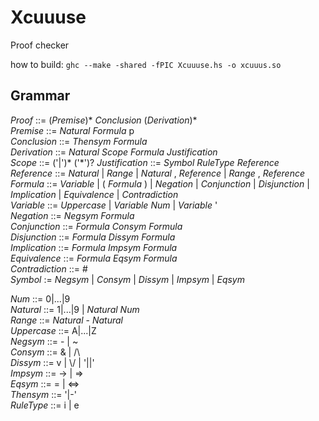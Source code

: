 # Xcuuuse
Proof checker

how to build: `ghc --make -shared -fPIC Xcuuuse.hs -o xcuuus.so`

## Grammar

*Proof* ::= (*Premise*)\* *Conclusion* (*Derivation*)\*  
*Premise* ::= *Natural* *Formula* p  
*Conclusion* ::= *Thensym* *Formula*  
*Derivation* ::= *Natural* *Scope* *Formula* *Justification*  
*Scope* ::= ('|')\* ('\*')?
*Justification* ::= *Symbol* *RuleType* *Reference*  
*Reference* ::= *Natural* | *Range* | *Natural* , *Reference* | *Range* , *Reference*  
*Formula* ::= *Variable* | ( *Formula* ) | *Negation* | *Conjunction* | *Disjunction* | *Implication* | *Equivalence* | *Contradiction*  
*Variable* ::= *Uppercase* | *Variable* *Num* | *Variable* '  
*Negation* ::= *Negsym* *Formula*  
*Conjunction* ::= *Formula* *Consym* *Formula*  
*Disjunction* ::= *Formula* *Dissym* *Formula*  
*Implication* ::= *Formula* *Impsym* *Formula*  
*Equivalence* ::= *Formula* *Eqsym* *Formula*  
*Contradiction* ::= #  
*Symbol* := *Negsym* | *Consym* | *Dissym* | *Impsym* | *Eqsym*  


*Num* ::= 0|...|9  
*Natural* ::= 1|...|9 | *Natural* *Num*  
*Range* ::= *Natural* - *Natural*  
*Uppercase* ::= A|...|Z  
*Negsym* ::= - | ~  
*Consym* ::= & | /\  
*Dissym* ::= v | \\/ | '||'  
*Impsym* ::= -> | =>  
*Eqsym* ::= = | <=>  
*Thensym* ::= '|-'  
*RuleType* ::= i | e
